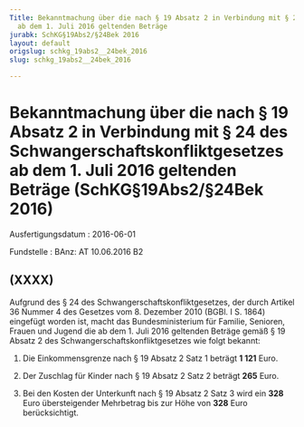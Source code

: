 ```yaml
---
Title: Bekanntmachung über die nach § 19 Absatz 2 in Verbindung mit § 24 des Schwangerschaftskonfliktgesetzes
  ab dem 1. Juli 2016 geltenden Beträge
jurabk: SchKG§19Abs2/§24Bek 2016
layout: default
origslug: schkg_19abs2__24bek_2016
slug: schkg_19abs2__24bek_2016

---
```


# Bekanntmachung über die nach § 19 Absatz 2 in Verbindung mit § 24 des Schwangerschaftskonfliktgesetzes ab dem 1. Juli 2016 geltenden Beträge (SchKG§19Abs2/§24Bek 2016)

Ausfertigungsdatum
:   2016-06-01

Fundstelle
:   BAnz: AT 10.06.2016 B2


## (XXXX)

Aufgrund des § 24 des Schwangerschaftskonfliktgesetzes, der durch Artikel 36 Nummer 4 des Gesetzes vom 8. Dezember 2010 (BGBl. I S. 1864) eingefügt worden ist, macht das Bundesministerium für Familie, Senioren, Frauen und Jugend die ab dem 1. Juli 2016 geltenden Beträge gemäß § 19 Absatz 2 des Schwangerschaftskonfliktgesetzes wie folgt bekannt:

1.  Die Einkommensgrenze nach § 19 Absatz 2 Satz 1 beträgt **1 121**                    Euro.


2.  Der Zuschlag für Kinder nach § 19 Absatz 2 Satz 2 beträgt **265**                    Euro.


3.  Bei den Kosten der Unterkunft nach § 19 Absatz 2 Satz 3 wird ein **328**                    Euro übersteigender Mehrbetrag bis zur Höhe von **328**                    Euro berücksichtigt.





